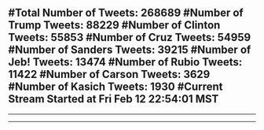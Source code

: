 #Total Number of Tweets: 268689 
#Number of Trump Tweets: 88229
#Number of Clinton Tweets: 55853
#Number of Cruz Tweets: 54959
#Number of Sanders Tweets: 39215
#Number of Jeb! Tweets: 13474
#Number of Rubio Tweets: 11422
#Number of Carson Tweets: 3629
#Number of Kasich Tweets: 1930
#Current Stream Started at Fri Feb 12 22:54:01 MST
---
---
---
